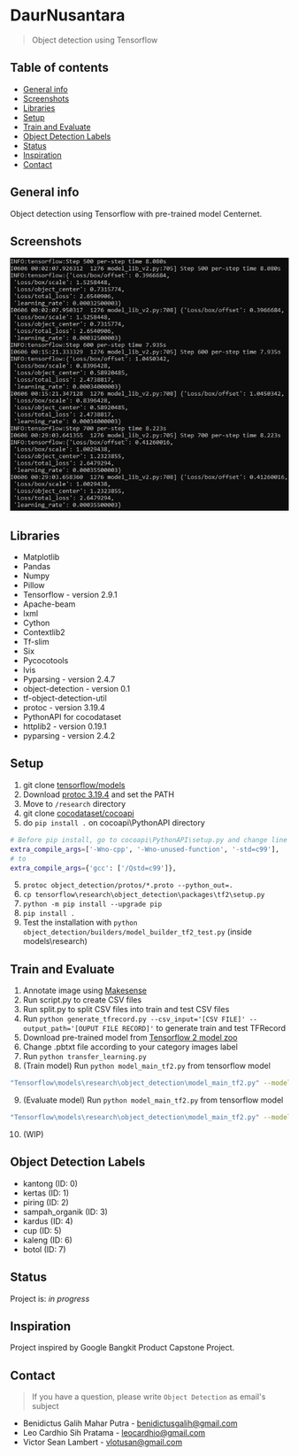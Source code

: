 # DaurNusantara
> Object detection using Tensorflow

## Table of contents
* [General info](#general-info)
* [Screenshots](#screenshots)
* [Libraries](#libraries)
* [Setup](#setup)
* [Train and Evaluate](#train-and-evaluate)
* [Object Detection Labels](#object-detection-labels)
* [Status](#status)
* [Inspiration](#inspiration)
* [Contact](#contact)

## General info
Object detection using Tensorflow with pre-trained model Centernet. 

## Screenshots
![Example screenshot](./img/screenshot(1).png)

## Libraries
* Matplotlib
* Pandas
* Numpy
* Pillow
* Tensorflow - version 2.9.1
* Apache-beam
* lxml
* Cython
* Contextlib2
* Tf-slim
* Six
* Pycocotools
* lvis
* Pyparsing - version 2.4.7
* object-detection - version 0.1
* tf-object-detection-util
* protoc - version 3.19.4
* PythonAPI for cocodataset
* httplib2 - version 0.19.1
* pyparsing - version 2.4.2

## Setup
1. git clone <a href=https://github.com/tensorflow/models.git>tensorflow/models</a>
2. Download <a href=https://github.com/protocolbuffers/protobuf/releases/tag/v3.19.4>protoc 3.19.4</a> and set the PATH
3. Move to `/research` directory
3. git clone <a href=https://github.com/cocodataset/cocoapi.git>cocodataset/cocoapi</a>
4. do `pip install .` on cocoapi\PythonAPI directory
```bash
# Before pip install, go to cocoapi\PythonAPI\setup.py and change line 14 from:
extra_compile_args=['-Wno-cpp', '-Wno-unused-function', '-std=c99'],
# to
extra_compile_args={'gcc': ['/Qstd=c99']},
```
5. `protoc object_detection/protos/*.proto --python_out=.`
6. `cp tensorflow\research\object_detection\packages\tf2\setup.py`
7. `python -m pip install --upgrade pip`
8. `pip install .`
9. Test the installation with `python object_detection/builders/model_builder_tf2_test.py` (inside models\research)

## Train and Evaluate
1. Annotate image using <a href=https://makesense.ai>Makesense</a>
2. Run script.py to create CSV files
3. Run split.py to split CSV files into train and test CSV files
4. Run `python generate_tfrecord.py --csv_input='[CSV FILE]' --output_path='[OUPUT FILE RECORD]'` to generate train and test TFRecord
5. Download pre-trained model from <a href=https://github.com/tensorflow/models/blob/master/research/object_detection/g3doc/tf2_detection_zoo.md>Tensorflow 2 model zoo</a> 
6. Change .pbtxt file according to your category images label
7. Run `python transfer_learning.py`
8. (Train model) Run `python model_main_tf2.py` from tensorflow model 
```bash
"Tensorflow\models\research\object_detection\model_main_tf2.py" --model_dir="./models" --pipeline_config_path="./pretrained_model/pipeline.config" --num_train_steps=2000
```
9. (Evaluate model) Run `python model_main_tf2.py` from tensorflow model 
```bash
"Tensorflow\models\research\object_detection\model_main_tf2.py" --model_dir="./models" --pipeline_config_path="./pretrained_model/pipeline.config" --checkpoint_dir="./models"
```
10. (WIP)

## Object Detection Labels
* kantong (ID: 0) 
* kertas (ID: 1) 
* piring (ID: 2) 
* sampah_organik (ID: 3)
* kardus (ID: 4) 
* cup (ID: 5) 
* kaleng (ID: 6)
* botol (ID: 7)

## Status
Project is: _in progress_

## Inspiration
Project inspired by Google Bangkit Product Capstone Project.

## Contact
> If you have a question, please write `Object Detection` as email's subject
* Benidictus Galih Mahar Putra - benidictusgalih@gmail.com
* Leo Cardhio Sih Pratama - leocardhio@gmail.com
* Victor Sean Lambert - vlotusan@gmail.com
